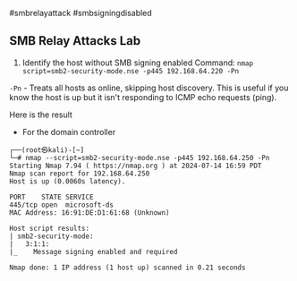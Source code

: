 #smbrelayattack
#smbsigningdisabled
## SMB Relay Attacks Lab

1. Identify the host without SMB signing enabled
Command: `nmap script=smb2-security-mode.nse -p445 192.168.64.220 -Pn`

`-Pn` - Treats all hosts as online, skipping host discovery. This is useful if you know the host is up but it isn't responding to ICMP echo requests (ping).


Here is the result

- For the domain controller

```
┌──(root㉿kali)-[~]
└─# nmap --script=smb2-security-mode.nse -p445 192.168.64.250 -Pn
Starting Nmap 7.94 ( https://nmap.org ) at 2024-07-14 16:59 PDT
Nmap scan report for 192.168.64.250
Host is up (0.0060s latency).

PORT    STATE SERVICE
445/tcp open  microsoft-ds
MAC Address: 16:91:DE:D1:61:68 (Unknown)

Host script results:
| smb2-security-mode: 
|   3:1:1: 
|_    Message signing enabled and required

Nmap done: 1 IP address (1 host up) scanned in 0.21 seconds

```